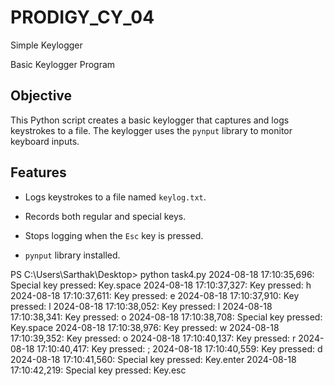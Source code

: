 # PRODIGY_CY_04
Simple Keylogger

 Basic Keylogger Program

## Objective

This Python script creates a basic keylogger that captures and logs keystrokes to a file. The keylogger uses the `pynput` library to monitor keyboard inputs.

## Features

- Logs keystrokes to a file named `keylog.txt`.
- Records both regular and special keys.
- Stops logging when the `Esc` key is pressed.

- `pynput` library installed.

PS C:\Users\Sarthak\Desktop> python task4.py
2024-08-18 17:10:35,696: Special key pressed: Key.space
2024-08-18 17:10:37,327: Key pressed: h
2024-08-18 17:10:37,611: Key pressed: e
2024-08-18 17:10:37,910: Key pressed: l
2024-08-18 17:10:38,052: Key pressed: l
2024-08-18 17:10:38,341: Key pressed: o
2024-08-18 17:10:38,708: Special key pressed: Key.space
2024-08-18 17:10:38,976: Key pressed: w
2024-08-18 17:10:39,352: Key pressed: o
2024-08-18 17:10:40,137: Key pressed: r
2024-08-18 17:10:40,417: Key pressed: ;
2024-08-18 17:10:40,559: Key pressed: d
2024-08-18 17:10:41,560: Special key pressed: Key.enter
2024-08-18 17:10:42,219: Special key pressed: Key.esc
